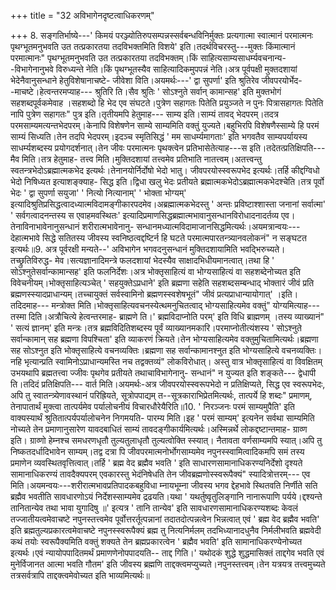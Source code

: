 +++
title = "32 अविभागेनदृष्टत्वाधिकरणम्"

+++
8. सङ्गतिर्भाष्ये---' किमयं परञ्ज्योतिरुपसम्पन्नस्सर्वबन्धविनिर्मुक्तः प्रत्यगात्मा स्वात्मानं परमात्मनः पृथग्भूतमनुभवति उत तत्प्रकारतया तदविभक्तमिति विशये' इति।तदर्थविचरस्तु---मुक्तः किंमात्मानं परमात्मानः" पृथग्भूतमनुभवति उत तत्प्रकारतया तदविभक्तम्।किं साहित्यसाम्यसाधर्म्यवचनान्य- -विभागेनानुभवे विरुध्यन्ते नेति।किं पृथग्भूतस्यैव साहित्यादिकमुपपन्नं नेति।अत्र पूर्वपक्षी मुक्तदशायां भेदेनैवानुसन्धाने हेतुविशेषानाचष्टे- जीवेशा विति।अयमर्थः---' द्वा सुपर्णा' इति श्रुतिरेव जीवपरयोर्भेद- -माचष्टे।हेत्वन्तरमप्याह--- श्रुतिरि ति।सैव श्रुतिः ' सोऽश्नुते सर्वान् कामान्सह' इति मुक्तभोगं सहशब्दपूर्वकमेवाह ।सहशब्दो हि भेद एव संघटते।पुत्रेण सहागतः पितेति प्रयुञ्जते न पुनः पित्रासहागतः पितेति नापि पुत्रेण सहागतः" पुत्र इति।तृतीयमपि हेतुमाह--- साम्य इति।साम्यं तावद् भेदपरम्।तदत्र परमसाम्यमत्यन्तभेदपरम्।केनापि विशेषणेन साम्ये साम्यमिति वक्तुं युज्यते।बहुभिरपि विशेषणैस्साम्ये हि परमं साम्यं सिध्यति।तेन तदपि भेदपरम्।इदञ्च स्मृतिसिद्धं ' मम साधर्म्यमागताः' इति भगवतैव साम्यपर्यायस्य साधर्म्यशब्दस्य प्रयोगदर्शनात्।तेन जीवः परमात्मनः पृथक्त्वेन प्रतिभासेतेत्याह---स इति।तदेतत्प्रतिक्षिपति--- मैव मिति।तत्र हेतुमाह- तत्त्व मिति।मुक्तिदशायां तत्त्वमेव प्रतिभाति नातत्त्वम्।अतत्त्वन्तु स्वतन्त्रभेदोऽब्रह्मात्मकभेद इत्यर्थः।तेनानयोर्निर्दोषो भेदो भातु। जीवपरयोस्स्वरूपभेद इत्यर्थः।तर्हि कीद्दग्विधो भेदो निषिध्यत इत्याशङ्क्याह- सिद्ध इति।द्विधा खलु भेदः प्रतीयते ब्रह्मात्मकभेदोऽब्रह्मात्मकभेदश्चेति।तत्र पूर्वो भेदः ' द्वा सुपर्णा सयुजा' ' नित्यो नित्यानाम्' ' भोक्ता भोग्यम्' इत्यादिश्रुतिप्रसिद्धत्वादध्यात्मविदामङ्गीकारपदमेव।अब्रह्मात्मकभेदस्तु ' अन्तः प्रविष्टाश्शास्ता जनानां सर्वात्मा' ' सर्वगत्वादनन्तस्य स एवाहमवस्थितः' इत्यादिप्रमाणसिद्धब्रह्मात्मभावानुसन्धानविरोधादनादर्तव्य एव।तेनाविनाभावेनानुसन्धानं शरीरात्मभावेनानु- सन्धानमध्यात्मविदामाजानसिद्धमित्यर्थः।अयमत्रान्वयः--- देहात्मभावे सिद्धे सतितस्य जीवस्य स्वनिष्ठत्वद्दष्टिर्न हि घटते परमात्मपारतन्त्र्यानवलोकनं" न सङ्घटत इत्यर्थः॥9. अत्र पूर्वरक्षी मन्यते--' अविभागेन भगवदनुसन्धानं मुक्तिदशायामिति भवद्भिरुच्यते।तच्छ्रुतिविरुद्ध- मेव।सत्यज्ञानादिमन्त्रे फलदशायां भेदस्यैव साक्षादभिधीयमानत्वात्।तथा हि ' सोऽश्नुतेसर्वान्कामान्सह' इति फलनिर्देशः।अत्र भोक्तृसाहित्यं वा भोग्यसाहित्यं वा सहशब्देनोच्यत इति विवेचनीयम्।भोक्तृसाहित्यञ्चेत् ' सहयुक्तेऽप्रधाने' इति ब्रह्मणा सहेति सहशब्दसम्बन्धाद् भोक्तारं जीवं प्रति ब्रह्मणस्स्यादप्राधान्यम्।तच्चायुक्तं सर्वस्वामिनो ब्रह्मणस्स्वशेषभूतं" जीवं प्रत्यप्राधान्यायोगात्' ।इति। तदिदमाह--- मन्त्रोक्त मिति।भोक्तृसाहित्यवचनस्येत्थमनुचितत्वाद् भोग्यसाहित्यमेव वक्तुं" योग्यमित्याह--- तस्मा दिति।अत्रौचित्ये हेत्वन्तरमाह- ब्राह्मणे ति।' ब्रह्मविदाप्नोति परम्' इति विधि ब्राह्मणम् ।तस्य व्याख्यानं" ' सत्यं ज्ञानम्' इति मन्त्रः।तत्र ब्रह्मविदितिशब्दस्य पूर्वं व्याख्यानमकारि।परमाप्नोतीत्यंशस्य ' सोऽश्नुते सर्वान्कामान् सह ब्रह्मणा विपश्चिता' इति व्याकरणं क्रियते।तेन भोग्यसाहित्यमेव वक्तुमुचितामित्यर्थः।ब्रह्मणा सह सोऽश्नुत इति भोक्तृसाहित्ये वचनव्यक्तिः।ब्रह्मणा सह सर्वान्कामानश्नुत इति भोग्यसाहित्ये वचनव्यक्तिः।नहि भृत्यान्प्रति स्वामिनोऽप्राधान्यमस्ति नच तद्वक्तव्यं" लोकविरोधात्। अस्तु वात्र भोक्तृसाहित्यं वा विवक्षितम् उभयथापि ब्रह्मतत्त्वा ज्जीवः पृथगेव प्रतीयते तथाचाविभागेनानु- सन्धानं" न युज्यत इति शङ्कते--- द्वेधापी ति।तदिदं प्रतिक्षिपति--- वार्त मिति।अयमर्थः-अत्र जीवपरयोस्स्वरूपभेदो न प्रतिक्षिप्यते, सिद्ध एव स्वरूपभेदः, अपि तु स्वातन्त्र्येणावस्थानं परिह्रियते, सूत्रोपपाद्यम् त--सूत्रकाराभिप्रेतमित्यर्थः, तात्पर्ये हि शब्दः" प्रमाणम्, तेनापातार्थं मुक्त्वा तात्पर्यमेव पर्यालोचनीयं विचारधौरेयैरिति॥10. ' निरञ्जनः परमं साम्यमुपैति' इति वाक्यस्यार्थं श्रुतितात्पर्यपर्यालोचनेन निगमयति- पारम्य मिति।इह ' परमं साम्यम्' इत्यनेन सर्वथा साम्यमिति नोच्यते तेन प्रमाणानुसारेण यावदबाधितं साम्यं तावदङ्गीकार्यमित्यर्थः।अस्मिन्नर्थे लोकद्दष्टान्तमाह- ग्राव्ण इति। ग्राव्णो हेम्नश्च समधरणधृतौ तुल्यतुलाधृतौ तुल्यत्वोक्ति स्स्यात्। नैतावता वर्णसाम्यमपि स्यात्।अपि तु निष्कतदर्धादिभावेन साम्यम्।तद्व दत्रा पि जीवपरमात्मनोर्भोगसाम्यमेव नपुनस्स्वामित्वादिकमपि समं तस्य प्रमाणेन व्यवस्थितवृत्तित्वात्।तर्हि ' ब्रह्म वेद ब्रह्मैव भवति ' इति साधारणसामानाधिकरण्यनिर्देशो दृश्यते सामानाधिकरण्यं तावदैक्यपरम् एवकारस्तु भेदंनिषेधति तेन जीवब्रह्मणोस्स्वरूपैक्यं" स्यादित्रोत्तरम्--- एव मिति।अयमन्वयः---शरीरात्मभावप्रतिपादकबहुविधा म्नायभूम्ना जीवस्य भगव द्देहभावे स्थितवति निर्णीते सति ब्रह्मैव भवतीति सावधारणोऽयं निर्देशस्साम्यमेव द्रढयति।यथा ' यथर्तुष्वृतुलिङ्गानि नानारूपाणि पर्यये।द्दश्यन्ते तानितान्येव तथा भावा युगादिषु ॥' इत्यत्र ' तानि तान्येव' इति सावधारणसामानाधिकरण्यशब्दः केवलं तज्जातीयत्वमेवाचष्टे नपुनस्तत्त्वमेव पूर्वोत्तरर्तूत्पन्नानां तदातदोत्पन्नत्वेन भिन्नत्वात् एवं ' ब्रह्म वेद ब्रह्मैव भवति' इति ब्रह्मतुल्यप्रकारत्वमेवाचष्टे नपुनस्स्वरूपैक्यं ब्रह्म तु नित्यनिर्मलम् तदभिध्यानादधुनैव निर्मलीभवति ब्रह्मवेदी कथं तयोः स्वरूपैक्यमिति वक्तुं शक्यते तेन ब्रह्मप्रकारत्वेन ' ब्रह्मैव भवति' इति सामानाधिकरण्येनोच्यत इत्यर्थः।एवं न्यायोपपादितमर्थं प्रमाणणेनोपपादयति-- ताद्द गिति।' यथोदकं शुद्धे शुद्धमासिक्तं ताद्दगेव भवति एवं मुनेर्विजानत आत्मा भवति गौतम' इति जीवस्य ब्रह्मणि ताद्दक्त्वमप्युच्यते।नपुनस्तत्त्वम्।तेन यत्रयत्र तत्त्वमुच्यते तत्रसर्वत्रापि ताद्दक्त्वमेवोच्यत इति भाव्यमित्यर्थः॥